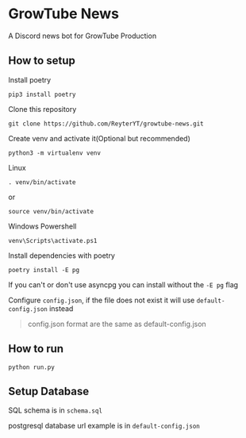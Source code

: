 # GrowTube News

A Discord news bot for GrowTube Production

## How to setup

Install poetry

```console
pip3 install poetry
```

Clone this repository

```console
git clone https://github.com/ReyterYT/growtube-news.git
```

Create venv and activate it(Optional but recommended)

```console
python3 -m virtualenv venv
```

Linux

```console
. venv/bin/activate
```

or

```console
source venv/bin/activate
```

Windows Powershell

```console
venv\Scripts\activate.ps1
```

Install dependencies with poetry

```console
poetry install -E pg
```

If you can't or don't use asyncpg you can install without the `-E pg` flag

Configure `config.json`, if the file does not exist it will use `default-config.json` instead

> config.json format are the same as default-config.json

## How to run

```console
python run.py
```

## Setup Database

SQL schema is in `schema.sql`

postgresql database url example is in `default-config.json`
